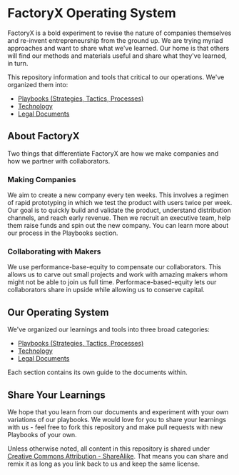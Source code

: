 # FactoryX Operating System

FactoryX is a bold experiment to revise the nature of companies themselves and re-invent entrepreneurship from the ground up. We are trying myriad approaches and want to share what we've learned. Our home is that others will find our methods and materials useful and share what they've learned, in turn.

This repository information and tools that critical to our operations. We've organized them into:

* [Playbooks (Strategies, Tactics, Processes)](./Playbooks)
* [Technology](./Technology)
* [Legal Documents](./Legal%20Documents)

## About FactoryX
Two things that differentiate FactoryX are how we make companies and how we partner with collaborators.

### Making Companies
We aim to create a new company every ten weeks. This involves a regimen of rapid prototyping in which we test the product with users twice per week. Our goal is to quickly build and validate the product, understand distribution channels, and reach early revenue. Then we recruit an executive team, help them raise funds and spin out the new company. You can learn more about our process in the Playbooks section.

### Collaborating with Makers
We use performance-base-equity to compensate our collaborators. This allows us to carve out small projects and work with amazing makers whom might not be able to join us full time. Performace-based-equity lets our collaborators share in upside while allowing us to conserve capital.

## Our Operating System
We've organized our learnings and tools into three broad categories:

* [Playbooks (Strategies, Tactics, Processes)](./Playbooks)
* [Technology](./Technology)
* [Legal Documents](./Legal%20Documents)

Each section contains its own guide to the documents within.

## Share Your Learnings
We hope that you learn from our documents and experiment with your own variations of our playbooks. We would love for you to share your learnings with us - feel free to fork this repository and make pull requests with new Playbooks of your own.

Unless otherwise noted, all content in this repository is shared under [Creative Commons Attribution - ShareAlike](./license.md). That means you can share and remix it as long as you link back to us and keep the same license.
